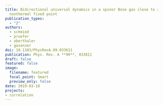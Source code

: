 ```yaml
---
title: Bidirectional universal dynamics in a spinor Bose gas close to a
  nonthermal fixed point
publication_types:
  - "2"
authors:
  - schmied
  - pruefer
  - oberthaler
  - gasenzer
doi: 10.1103/PhysRevA.99.033611
publication: Phys. Rev. A **99**, 033611
draft: false
featured: false
image:
  filename: featured
  focal_point: Smart
  preview_only: false
date: 2019-03-18
projects:
- correlation
---
```

